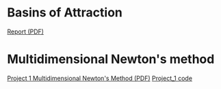 # Basins of Attraction
[Report (PDF)]((https://niananny.github.io/MATH310Lab/Lab/Lab%201_Basins_of_Attraction%20Report.pdf))

# Multidimensional Newton's method
[Project 1 Multidimensional Newton's Method (PDF)](https://niananny.github.io/MATH310Lab/Project/Project_1%20Multidimensional_Newton_s_Method.pdf)
[Project_1 code](https://github.com/NianAnny/MATH310Lab/blob/main/Project/Project_1%20Multidimensional%20Newton's%20Method.ipynb)


